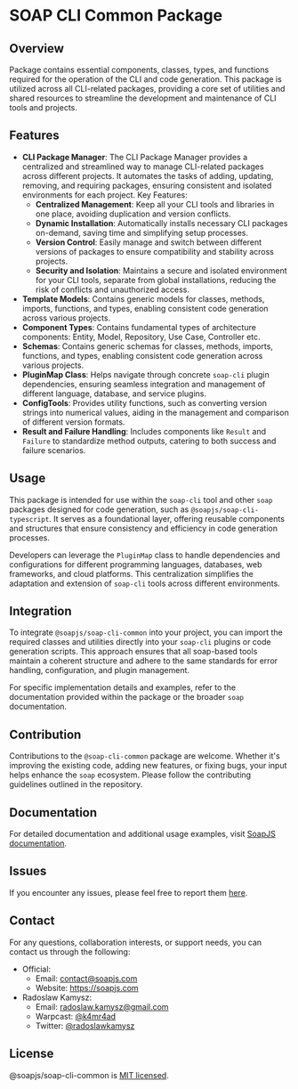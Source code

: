 # SOAP CLI Common Package

## Overview

Package contains essential components, classes, types, and functions required for the operation of the CLI and code generation. This package is utilized across all CLI-related packages, providing a core set of utilities and shared resources to streamline the development and maintenance of CLI tools and projects.

## Features

- **CLI Package Manager**: The CLI Package Manager provides a centralized and streamlined way to manage CLI-related packages across different projects. It automates the tasks of adding, updating, removing, and requiring packages, ensuring consistent and isolated environments for each project. Key Features:
  - **Centralized Management**: Keep all your CLI tools and libraries in one place, avoiding duplication and version conflicts.
  - **Dynamic Installation**: Automatically installs necessary CLI packages on-demand, saving time and simplifying setup processes.
  - **Version Control**: Easily manage and switch between different versions of packages to ensure compatibility and stability across projects.
  - **Security and Isolation**: Maintains a secure and isolated environment for your CLI tools, separate from global installations, reducing the risk of conflicts and unauthorized access.
- **Template Models**: Contains generic models for classes, methods, imports, functions, and types, enabling consistent code generation across various projects.
- **Component Types**: Contains fundamental types of architecture components: Entity, Model, Repository, Use Case, Controller etc.
- **Schemas**: Contains generic schemas for classes, methods, imports, functions, and types, enabling consistent code generation across various projects.
- **PluginMap Class**: Helps navigate through concrete `soap-cli` plugin dependencies, ensuring seamless integration and management of different language, database, and service plugins.
- **ConfigTools**: Provides utility functions, such as converting version strings into numerical values, aiding in the management and comparison of different version formats.
- **Result and Failure Handling**: Includes components like `Result` and `Failure` to standardize method outputs, catering to both success and failure scenarios.

## Usage

This package is intended for use within the `soap-cli` tool and other `soap` packages designed for code generation, such as `@soapjs/soap-cli-typescript`. It serves as a foundational layer, offering reusable components and structures that ensure consistency and efficiency in code generation processes.

Developers can leverage the `PluginMap` class to handle dependencies and configurations for different programming languages, databases, web frameworks, and cloud platforms. This centralization simplifies the adaptation and extension of `soap-cli` tools across different environments.

## Integration

To integrate `@soapjs/soap-cli-common` into your project, you can import the required classes and utilities directly into your `soap-cli` plugins or code generation scripts. This approach ensures that all soap-based tools maintain a coherent structure and adhere to the same standards for error handling, configuration, and plugin management.

For specific implementation details and examples, refer to the documentation provided within the package or the broader `soap` documentation.

## Contribution

Contributions to the `@soap-cli-common` package are welcome. Whether it's improving the existing code, adding new features, or fixing bugs, your input helps enhance the `soap` ecosystem. Please follow the contributing guidelines outlined in the repository.

## Documentation

For detailed documentation and additional usage examples, visit [SoapJS documentation](https://docs.soapjs.com).

## Issues
If you encounter any issues, please feel free to report them [here](https://github.com/soapjs/soap/issues/new/choose).

## Contact
For any questions, collaboration interests, or support needs, you can contact us through the following:

- Official:
  - Email: [contact@soapjs.com](mailto:contact@soapjs.com)
  - Website: https://soapjs.com
- Radoslaw Kamysz:
  - Email: [radoslaw.kamysz@gmail.com](mailto:radoslaw.kamysz@gmail.com)
  - Warpcast: [@k4mr4ad](https://warpcast.com/k4mr4ad)
  - Twitter: [@radoslawkamysz](https://x.com/radoslawkamysz)

## License

@soapjs/soap-cli-common is [MIT licensed](./LICENSE).
